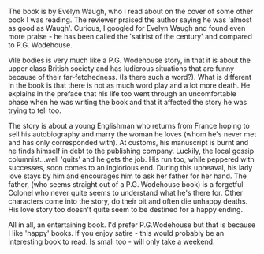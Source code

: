 The book is by Evelyn Waugh, who I read about on the cover of some other book I was reading. The reviewer praised the author saying he was 'almost as good as Waugh'. Curious, I googled for Evelyn Waugh and found even more praise - he has been called the 'satirist of the century' and compared to P.G. Wodehouse. 

Vile bodies is very much like a P.G. Wodehouse story, in that it is about the upper class British society and has ludicrous situations that are funny because of their far-fetchedness. (Is there such a word?). What is different in the book is that there is not as much word play and a lot more death. He explains in the preface that his life too went through an uncomfortable phase when he was writing the book and that it affected the story he was trying to tell too. 

The story is about a young Englishman who returns from France hoping to sell his autobiography and marry the woman he loves (whom he's never met and has only corresponded with). At customs, his manuscript is burnt and he finds himself in debt to the publishing company. Luckily, the local gossip columnist...well 'quits' and he gets the job. His run too, while peppered with successes, soon comes to an inglorious end. During this upheaval, his lady love stays by him and encourages him to ask her father for her hand. The father, (who seems straight out of a P.G. Wodehouse book) is a forgetful Colonel who never quite seems to understand what he's there for. Other characters come into the story, do their bit and often die unhappy deaths. His love story too doesn't quite seem to be destined for a happy ending. 

All in all, an entertaining book. I'd prefer P.G.Wodehouse but that is because I like 'happy' books. If you enjoy satire - this would probably be an interesting book to read. Is small too - will only take a weekend. 